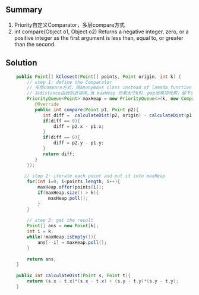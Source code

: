 ## Summary
1. Priority自定义Comparator，多层compare方式
2. int compare(Object o1, Object o2) Returns a negative integer, zero, or a positive integer as the first argument is less than, equal to, or greater than the second.

## Solution 
```java
    public Point[] kClosest(Point[] points, Point origin, int k) {
        // step 1: define the Comparator
        // 多层compare方式，用anonymous class instead of lamada function 
        // 以distance由远到近排序,当 maxHeap 元素大于k时，pop出堆顶元素，留下closest k points
        PriorityQueue<Point> maxHeap = new PriorityQueue<>(k, new Comparator<Point>() {
           @Override
           public int compare(Point p1, Point p2){
              int diff =  calculateDist(p2, origin) - calculateDist(p1, origin); 
              if(diff == 0){
                  diff = p2.x - p1.x;
              }
              if(diff == 0){
                  diff = p2.y - p1.y;
              }
              return diff;
           }
        });
       
       // step 2: iterate each point and put it into maxHeap
        for(int i=0; i<points.length; i++){
            maxHeap.offer(points[i]);
            if(maxHeap.size() > k){
                maxHeap.poll();
            }
        }
        
        // step 3: get the result
        Point[] ans = new Point[k];
        int i = k;
        while(!maxHeap.isEmpty()){
            ans[--i] = maxHeap.poll();
        }
        
        return ans;
    }
    
    public int calculateDist(Point s, Point t){
        return (s.x - t.x)*(s.x - t.x) + (s.y - t.y)*(s.y - t.y);
    }
```
